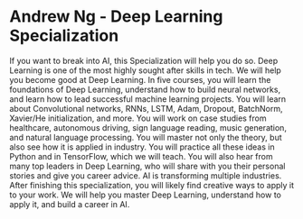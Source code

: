 # Andrew Ng - Deep Learning Specialization

If you want to break into AI, this Specialization will help you do so. Deep Learning is one of the most highly sought after skills in tech. We will help you become good at Deep Learning. In five courses, you will learn the foundations of Deep Learning, understand how to build neural networks, and learn how to lead successful machine learning projects. You will learn about Convolutional networks, RNNs, LSTM, Adam, Dropout, BatchNorm, Xavier/He initialization, and more. You will work on case studies from healthcare, autonomous driving, sign language reading, music generation, and natural language processing. You will master not only the theory, but also see how it is applied in industry. You will practice all these ideas in Python and in TensorFlow, which we will teach. You will also hear from many top leaders in Deep Learning, who will share with you their personal stories and give you career advice. AI is transforming multiple industries. After finishing this specialization, you will likely find creative ways to apply it to your work. We will help you master Deep Learning, understand how to apply it, and build a career in AI.